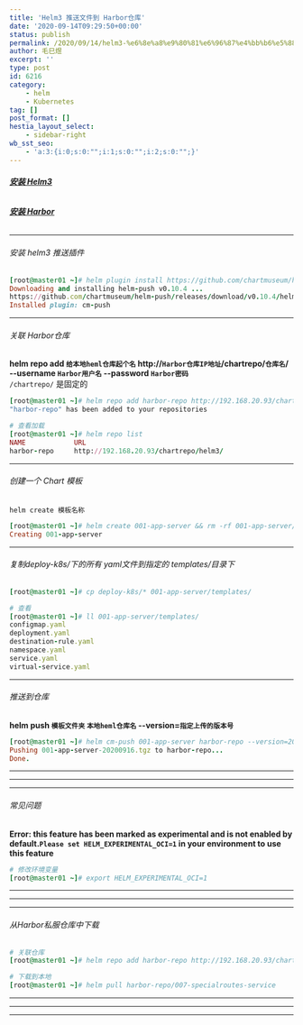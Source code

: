 ```yaml
---
title: 'Helm3 推送文件到 Harbor仓库'
date: '2020-09-14T09:29:50+00:00'
status: publish
permalink: /2020/09/14/helm3-%e6%8e%a8%e9%80%81%e6%96%87%e4%bb%b6%e5%88%b0-harbor%e4%bb%93%e5%ba%93
author: 毛巳煜
excerpt: ''
type: post
id: 6216
category:
    - helm
    - Kubernetes
tag: []
post_format: []
hestia_layout_select:
    - sidebar-right
wb_sst_seo:
    - 'a:3:{i:0;s:0:"";i:1;s:0:"";i:2;s:0:"";}'
---
```

###### **[安装 Helm3](http://www.dev-share.top/2020/07/16/helm-%e5%ae%89%e8%a3%85-%e4%bd%bf%e7%94%a8/ "安装 Helm3")**

###### **[安装 Harbor](http://www.dev-share.top/2019/06/06/docker-compose-%e5%ae%89%e8%a3%85-goharbor/ "安装 Harbor")**

- - - - - -

###### 安装 helm3 推送插件

```ruby
[root@master01 ~]# helm plugin install https://github.com/chartmuseum/helm-push.git
Downloading and installing helm-push v0.10.4 ...
https://github.com/chartmuseum/helm-push/releases/download/v0.10.4/helm-push_0.10.4_linux_amd64.tar.gz
Installed plugin: cm-push


```

- - - - - -

###### 关联 Harbor仓库

**helm repo add `给本地heml仓库起个名` http://`Harbor仓库IP地址`/chartrepo/`仓库名`/ --username `Harbor用户名` --password `Harbor密码`**  
`/chartrepo/` 是固定的

```ruby
[root@master01 ~]# helm repo add harbor-repo http://192.168.20.93/chartrepo/helm3/ --username admin --password Harbor12345
"harbor-repo" has been added to your repositories

# 查看加载
[root@master01 ~]# helm repo list
NAME            URL
harbor-repo     http://192.168.20.93/chartrepo/helm3/


```

- - - - - -

###### 创建一个 Chart 模板

`helm create 模板名称`

```ruby
[root@master01 ~]# helm create 001-app-server && rm -rf 001-app-server/templates/*
Creating 001-app-server


```

- - - - - -

###### 复制deploy-k8s/下的所有 yaml文件到指定的 templates/目录下

```ruby
[root@master01 ~]# cp deploy-k8s/* 001-app-server/templates/

# 查看
[root@master01 ~]# ll 001-app-server/templates/
configmap.yaml
deployment.yaml
destination-rule.yaml
namespace.yaml
service.yaml
virtual-service.yaml


```

- - - - - -

###### 推送到仓库

**helm push `模板文件夹` `本地heml仓库名` --version=`指定上传的版本号`**

```ruby
[root@master01 ~]# helm cm-push 001-app-server harbor-repo --version=20200916
Pushing 001-app-server-20200916.tgz to harbor-repo...
Done.


```

- - - - - -

- - - - - -

- - - - - -

###### 常见问题

**Error: this feature has been marked as experimental and is not enabled by default.`Please set HELM_EXPERIMENTAL_OCI=1` in your environment to use this feature**

```ruby
# 修改环境变量
[root@master01 ~]# export HELM_EXPERIMENTAL_OCI=1

```

- - - - - -

- - - - - -

- - - - - -

###### 从Harbor私服仓库中下载

```ruby
# 关联仓库
[root@master01 ~]# helm repo add harbor-repo http://192.168.20.93/chartrepo/helm3/ --username admin --password Harbor12345

# 下载到本地
[root@master01 ~]# helm pull harbor-repo/007-specialroutes-service


```

- - - - - -

- - - - - -

- - - - - -